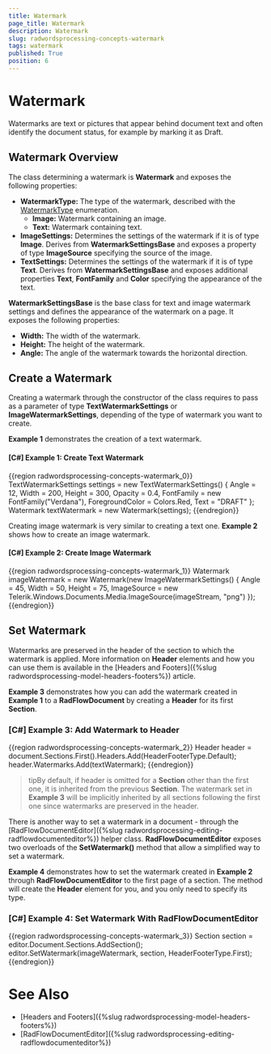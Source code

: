 ```yaml
---
title: Watermark
page_title: Watermark
description: Watermark
slug: radwordsprocessing-concepts-watermark
tags: watermark
published: True
position: 6
---
```


# Watermark


Watermarks are text or pictures that appear behind document text and often identify the document status, for example by marking it as Draft. 


## Watermark Overview


The class determining a watermark is __Watermark__ and exposes the following properties:

* __WatermarkType:__ The type of the watermark, described with the [WatermarkType](http://docs.telerik.com/devtools/wpf/api/html/t_telerik_windows_documents_flow_model_watermarks_watermarktype.htm) enumeration.
	* __Image:__ Watermark containing an image.
	* __Text:__ Watermark containing text.
* __ImageSettings:__ Determines the settings of the watermark if it is of type __Image__. Derives from __WatermarkSettingsBase__ and exposes a property of type __ImageSource__ specifying the source of the image.
* __TextSettings:__ Determines the settings of the watermark if it is of type __Text__. Derives from __WatermarkSettingsBase__ and exposes additional properties __Text__, __FontFamily__ and __Color__ specifying the appearance of the text.

__WatermarkSettingsBase__ is the base class for text and image watermark settings and defines the appearance of the watermark on a page. It exposes the following properties:

* __Width:__ The width of the watermark.
* __Height:__ The height of the watermark.
* __Angle:__ The angle of the watermark towards the horizontal direction.


## Create a Watermark

Creating a watermark through the constructor of the class requires to pass as a parameter of type __TextWatermarkSettings__ or __ImageWatermarkSettings__, depending of the type of watermark you want to create.

__Example 1__ demonstrates the creation of a text watermark.


#### __[C#] Example 1: Create Text Watermark__

{{region radwordsprocessing-concepts-watermark_0}}
    TextWatermarkSettings settings = new TextWatermarkSettings()
    {
        Angle = 12,
        Width = 200,
        Height = 300,
        Opacity = 0.4,
        FontFamily = new FontFamily("Verdana"),
        ForegroundColor = Colors.Red,
        Text = "DRAFT"
    };
    Watermark textWatermark = new Watermark(settings);
{{endregion}}


Creating image watermark is very similar to creating a text one. __Example 2__ shows how to create an image watermark.


#### __[C#] Example 2: Create Image Watermark__

{{region radwordsprocessing-concepts-watermark_1}}
    Watermark imageWatermark = new Watermark(new ImageWatermarkSettings()
    {
        Angle = 45,
        Width = 50,
        Height = 75,
        ImageSource = new Telerik.Windows.Documents.Media.ImageSource(imageStream, "png")
    });
{{endregion}}


## Set Watermark 


Watermarks are preserved in the header of the section to which the watermark is applied. More information on __Header__ elements and how you can use them is available in the [Headers and Footers]({%slug radwordsprocessing-model-headers-footers%}) article.


__Example 3__ demonstrates how you can add the watermark created in __Example 1__ to a __RadFlowDocument__ by creating a __Header__ for its first __Section__.

### [C#] Example 3: Add Watermark to Header

{{region radwordsprocessing-concepts-watermark_2}}
    Header header = document.Sections.First().Headers.Add(HeaderFooterType.Default);
    header.Watermarks.Add(textWatermark);
{{endregion}}

>tipBy default, if header is omitted for a __Section__ other than the first one, it is inherited from the previous __Section__. The watermark set in __Example 3__ will be implicitly inherited by all sections following the first one since watermarks are preserved in the header.


There is another way to set a watermark in a document - through the [RadFlowDocumentEditor]({%slug radwordsprocessing-editing-radflowdocumenteditor%}) helper class. __RadFlowDocumentEditor__ exposes two overloads of the __SetWatermark()__ method that allow a simplified way to set a watermark. 

__Example 4__ demonstrates how to set the watermark created in __Example 2__ through __RadFlowDocumentEditor__ to the first page of a section. The method will create the __Header__ element for you, and you only need to specify its type.


### [C#] Example 4: Set Watermark With RadFlowDocumentEditor

{{region radwordsprocessing-concepts-watermark_3}}
    Section section = editor.Document.Sections.AddSection();
    editor.SetWatermark(imageWatermark, section, HeaderFooterType.First);
{{endregion}}


# See Also

 * [Headers and Footers]({%slug radwordsprocessing-model-headers-footers%})
 * [RadFlowDocumentEditor]({%slug radwordsprocessing-editing-radflowdocumenteditor%})